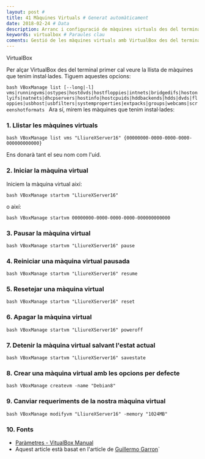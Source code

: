 ```yaml
---
layout: post #
title: 41 Màquines Virtuals # Generat automàticament
date: 2018-02-24 # Data
description: Arranc i configuració de màquines virtuals des del terminal  # Argument
keywords: virtualbox # Paraules clau
coments: Gestió de les màquines virtuals amb VirtualBox des del terminal  # Comentaris
---
```


VirtualBox

Per alçar VirtualBox des del terminal primer cal veure la llista de màquines que tenim instal·lades. Tiguem aquestes opcions:

``bash
VBoxManage list [--long|-l] vms|runningvms|ostypes|hostdvds|hostfloppies|intnets|bridgedifs|hostonlyifs|natnets|dhcpservers|hostinfo|hostcpuids|hddbackends|hdds|dvds|floppies|usbhost|usbfilters|systemproperties|extpacks|groups|webcams|screenshotformats
``
Ara sí, mirem les màquines que tenim instal·lades:

### 1. Llistar les màquines virtuals

``bash
VBoxManage list vms
"LliureXServer16" {00000000-0000-0000-0000-000000000000}
``

Ens donarà tant el seu nom com l'uid.

### 2. Iniciar la màquina virtual

Iniciem la màquina virtual així:

``bash
VBoxManage startvm "LliureXServer16"
``

o així:

``bash
VBoxManage startvm 00000000-0000-0000-0000-000000000000
``

### 3. Pausar la màquina virtual

``bash
VBoxManage startvm "LliureXServer16" pause
``

### 4. Reiniciar una màquina virtual pausada

``bash
VBoxManage startvm "LliureXServer16" resume
``

### 5. Resetejar una màquina virtual

``bash
VBoxManage startvm "LliureXServer16" reset
``

### 6. Apagar la màquina virtual

``bash
VBoxManage startvm "LliureXServer16" poweroff
``

### 7. Detenir la màquina virtual salvant l'estat actual

``bash
VBoxManage startvm "LliureXServer16" savestate
``

### 8. Crear una màquina virtual amb les opcions per defecte

``bash
VBoxManage createvm -name "Debian8"
``

### 9. Canviar requeriments de la nostra màquina virtual

``bash
VBoxManage modifyvm "LliureXServer16" -memory "1024MB"
``

### 10. Fonts

- [Paràmetres - VitualBox Manual](https://www.virtualbox.org/manual/ch08.html#vboxmanage-modifyvm)
- Aquest article està basat en l'article de [Guillermo Garron](https://www.virtualbox.org/manual/ch08.html#vboxmanage-modifyvm)`
